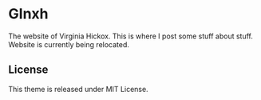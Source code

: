 # GInxh

The website of Virginia Hickox. This is where I post some stuff about stuff. Website is currently being relocated. 

## License

This theme is released under MIT License.

